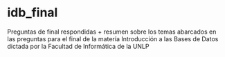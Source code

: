 idb_final
=========

Preguntas de final respondidas + resumen sobre los temas abarcados en las preguntas para el final de la matería Introducción a las Bases de Datos dictada por la Facultad de Informática de la UNLP
